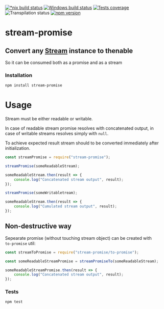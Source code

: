 [![*nix build status][nix-build-image]][nix-build-url]
[![Windows build status][win-build-image]][win-build-url]
[![Tests coverage][cov-image]][cov-url]
![Transpilation status][transpilation-image]
[![npm version][npm-image]][npm-url]

# stream-promise

## Convert any [Stream](https://nodejs.org/api/stream.html#stream_stream) instance to thenable

So it can be consumed both as a promise and as a stream

### Installation

```bash
npm install stream-promise
```

# Usage

Stream must be either readable or writable.

In case of readable stream promise resolves with concatenated output, in case of writable streams resolves simply with `null`.

To achieve expected result stream should to be converted immediately after initialization.

```javascript
const streamPromise = require("stream-promise");

streamPromise(someReadableStream);

someReadableStream.then(result => {
	console.log("Concatenated stream output", result);
});

streamPromise(someWritabletream);

someReadableStream.then(result => {
	console.log("Cumulated stream output", result);
});
```

## Non-destructive way

Sepearate promise (without touching stream object) can be created with `to-promise` util:

```javascript
const streamToPromise = require("stream-promise/to-promise");

const someReadableStreamPromise = streamPromiseTo(someReadableStream);

someReadableStreamPromise.then(result => {
	console.log("Concatenated stream output", result);
});
```

### Tests

```bash
npm test
```

[nix-build-image]: https://semaphoreci.com/api/v1/medikoo-org/stream-promise/branches/master/shields_badge.svg
[nix-build-url]: https://semaphoreci.com/medikoo-org/stream-promise
[win-build-image]: https://ci.appveyor.com/api/projects/status/2ihsys269r29l2ol?svg=true
[win-build-url]: https://ci.appveyor.com/api/project/medikoo/stream-promise
[cov-image]: https://img.shields.io/codecov/c/github/medikoo/stream-promise.svg
[cov-url]: https://codecov.io/gh/medikoo/stream-promise
[transpilation-image]: https://img.shields.io/badge/transpilation-free-brightgreen.svg
[npm-image]: https://img.shields.io/npm/v/stream-promise.svg
[npm-url]: https://www.npmjs.com/package/stream-promise
